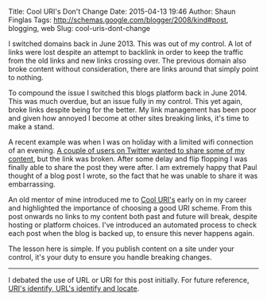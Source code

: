 Title: Cool URI's Don't Change
Date: 2015-04-13 19:46
Author: Shaun Finglas
Tags: http://schemas.google.com/blogger/2008/kind#post, blogging, web
Slug: cool-uris-dont-change

I switched domains back in June 2013. This was out of my control. A lot
of links were lost despite an attempt to backlink in order to keep the
traffic from the old links and new links crossing over. The previous
domain also broke content without consideration, there are links around
that simply point to nothing.

To compound the issue I switched this blogs platform back in June 2014.
This was much overdue, but an issue fully in my control. This yet again,
broke links despite being for the better. My link management has been
poor and given how annoyed I become at other sites breaking links, it's
time to make a stand.

A recent example was when I was on holiday with a limited wifi
connection of an evening. [A couple of users on Twitter wanted to share
some of my
content](https://twitter.com/mdpopescu/status/576647332671946752), but
the link was broken. After some delay and flip flopping I was finally
able to share the post they were after. I am extremely happy that Paul
thought of a blog post I wrote, so the fact that he was unable to share
it was embarrassing.

An old mentor of mine introduced me to [Cool
URI's](http://www.w3.org/Provider/Style/URI.html) early on in my career
and highlighted the importance of choosing a good URI scheme. From this
post onwards no links to my content both past and future will break,
despite hosting or platform choices. I've introduced an automated
process to check each post when the blog is backed up, to ensure this
never happens again.

The lesson here is simple. If you publish content on a site under your
control, it's your duty to ensure you handle breaking changes.

------------------------------------------------------------------------

I debated the use of URL or URI for this post initially. For future
reference, [URI's identify, URL's identify and
locate](http://stackoverflow.com/questions/176264/what-is-the-difference-between-a-uri-a-url-and-a-urn).

</p>


